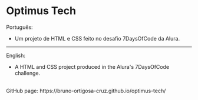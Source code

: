 # Optimus Tech

Português:<br>
- Um projeto de HTML e CSS feito no desafio 7DaysOfCode da Alura.

-------

English:
- A HTML and CSS project produced in the Alura's 7DaysOfCode challenge.
<br>
GitHub page: https://bruno-ortigosa-cruz.github.io/optimus-tech/

